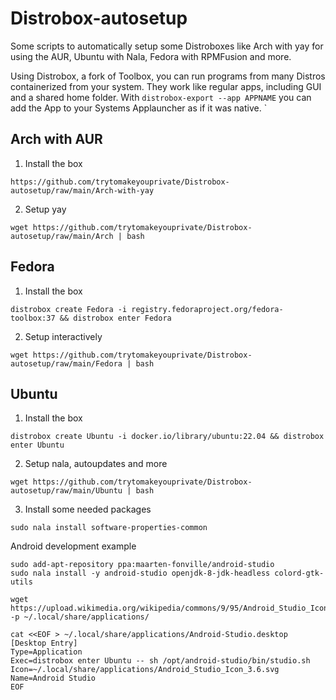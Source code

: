 # Distrobox-autosetup
Some scripts to automatically setup some Distroboxes like Arch with yay for using the AUR, Ubuntu with Nala, Fedora with RPMFusion and more.

Using Distrobox, a fork of Toolbox, you can run programs from many Distros containerized from your system. They work like regular apps, including GUI and a shared home folder. With `distrobox-export --app APPNAME` you can add the App to your Systems Applauncher as if it was native.
`
## Arch with AUR

1. Install the box

```
https://github.com/trytomakeyouprivate/Distrobox-autosetup/raw/main/Arch-with-yay
```

2. Setup yay

```
wget https://github.com/trytomakeyouprivate/Distrobox-autosetup/raw/main/Arch | bash
```

## Fedora

1. Install the box

```
distrobox create Fedora -i registry.fedoraproject.org/fedora-toolbox:37 && distrobox enter Fedora
```

2. Setup interactively

```
wget https://github.com/trytomakeyouprivate/Distrobox-autosetup/raw/main/Fedora | bash
```

## Ubuntu

1. Install the box

```
distrobox create Ubuntu -i docker.io/library/ubuntu:22.04 && distrobox enter Ubuntu
```

2. Setup nala, autoupdates and more

```
wget https://github.com/trytomakeyouprivate/Distrobox-autosetup/raw/main/Ubuntu | bash
```

3. Install some needed packages

```
sudo nala install software-properties-common
```

Android development example

```
sudo add-apt-repository ppa:maarten-fonville/android-studio
sudo nala install -y android-studio openjdk-8-jdk-headless colord-gtk-utils

wget https://upload.wikimedia.org/wikipedia/commons/9/95/Android_Studio_Icon_3.6.svg -p ~/.local/share/applications/

cat <<EOF > ~/.local/share/applications/Android-Studio.desktop
[Desktop Entry]
Type=Application
Exec=distrobox enter Ubuntu -- sh /opt/android-studio/bin/studio.sh
Icon=~/.local/share/applications/Android_Studio_Icon_3.6.svg
Name=Android Studio
EOF
```
